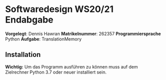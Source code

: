 # Softwaredesign WS20/21 Endabgabe
**Vorgelegt**: Dennis Hawran
**Matrikelnummer**: 262357
**Programmiersprache** Python
**Aufgabe**: TranslationMemory

## Installation
**Wichtig:** Um das Programm ausführen zu können muss auf dem Zielrechner Python 3.7 oder neuer installiert sein.



